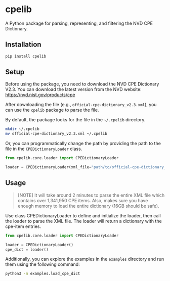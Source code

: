 # cpelib
A Python package for parsing, representing, and filtering the NVD CPE Dictionary.


## Installation
```bash
pip install cpelib
```

## Setup
Before using the package, you need to download the NVD CPE Dictionary V2.3.
You can download the latest version from the NVD website: https://nvd.nist.gov/products/cpe

After downloading the file (e.g., `official-cpe-dictionary_v2.3.xml`), you can use the `cpelib` package to parse the 
file.

By default, the package looks for the file in the `~/.cpelib` directory.

```bash
mkdir ~/.cpelib
mv official-cpe-dictionary_v2.3.xml ~/.cpelib
```

Or, you can programmatically change the path by providing the path to the file in the `CPEDictionaryLoader` class.

```python
from cpelib.core.loader import CPEDictionaryLoader

loader = CPEDictionaryLoader(xml_file="path/to/official-cpe-dictionary_v2.3.xml")
```

## Usage
 
> [NOTE] It will take around 2 minutes to parse the entire XML file which contains over 1,341,950 CPE items.
> Also, makes sure you have enough memory to load the entire dictionary (16GB should be safe).

Use class CPEDictionaryLoader to define and initialize the loader, then call the loader to parse the XML file.
The loader will return a dictionary with the cpe-item entries.

```python
from cpelib.core.loader import CPEDictionaryLoader

loader = CPEDictionaryLoader()
cpe_dict = loader()
```

Additionally, you can explore the examples in the `examples` directory and run them using the following command:

```bash
python3 -m examples.load_cpe_dict
```

